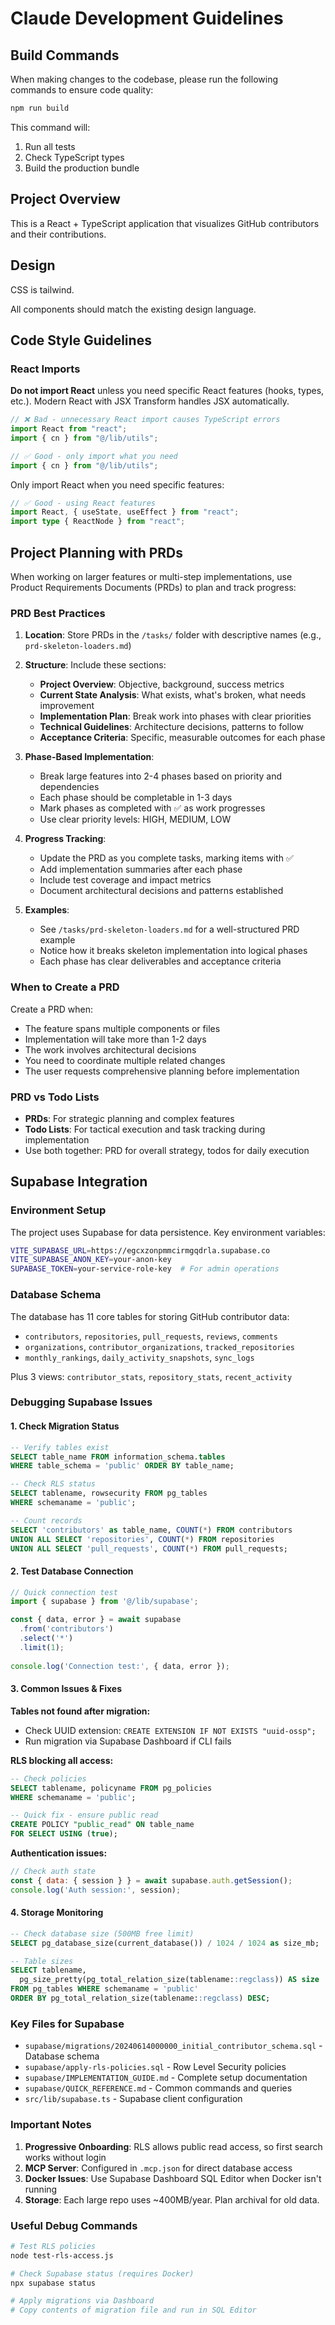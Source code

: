 # Claude Development Guidelines

## Build Commands

When making changes to the codebase, please run the following commands to ensure code quality:

```bash
npm run build
```

This command will:
1. Run all tests
2. Check TypeScript types
3. Build the production bundle

## Project Overview

This is a React + TypeScript application that visualizes GitHub contributors and their contributions.

## Design

CSS is tailwind. 

All components should match the existing design language.

## Code Style Guidelines

### React Imports

**Do not import React** unless you need specific React features (hooks, types, etc.). Modern React with JSX Transform handles JSX automatically.

```typescript
// ❌ Bad - unnecessary React import causes TypeScript errors
import React from "react";
import { cn } from "@/lib/utils";

// ✅ Good - only import what you need
import { cn } from "@/lib/utils";
```

Only import React when you need specific features:
```typescript
// ✅ Good - using React features
import React, { useState, useEffect } from "react";
import type { ReactNode } from "react";
```

## Project Planning with PRDs

When working on larger features or multi-step implementations, use Product Requirements Documents (PRDs) to plan and track progress:

### PRD Best Practices

1. **Location**: Store PRDs in the `/tasks/` folder with descriptive names (e.g., `prd-skeleton-loaders.md`)

2. **Structure**: Include these sections:
   - **Project Overview**: Objective, background, success metrics
   - **Current State Analysis**: What exists, what's broken, what needs improvement
   - **Implementation Plan**: Break work into phases with clear priorities
   - **Technical Guidelines**: Architecture decisions, patterns to follow
   - **Acceptance Criteria**: Specific, measurable outcomes for each phase

3. **Phase-Based Implementation**: 
   - Break large features into 2-4 phases based on priority and dependencies
   - Each phase should be completable in 1-3 days
   - Mark phases as completed with ✅ as work progresses
   - Use clear priority levels: HIGH, MEDIUM, LOW

4. **Progress Tracking**:
   - Update the PRD as you complete tasks, marking items with ✅
   - Add implementation summaries after each phase
   - Include test coverage and impact metrics
   - Document architectural decisions and patterns established

5. **Examples**:
   - See `/tasks/prd-skeleton-loaders.md` for a well-structured PRD example
   - Notice how it breaks skeleton implementation into logical phases
   - Each phase has clear deliverables and acceptance criteria

### When to Create a PRD

Create a PRD when:
- The feature spans multiple components or files
- Implementation will take more than 1-2 days
- The work involves architectural decisions
- You need to coordinate multiple related changes
- The user requests comprehensive planning before implementation

### PRD vs Todo Lists

- **PRDs**: For strategic planning and complex features
- **Todo Lists**: For tactical execution and task tracking during implementation
- Use both together: PRD for overall strategy, todos for daily execution

## Supabase Integration

### Environment Setup

The project uses Supabase for data persistence. Key environment variables:

```bash
VITE_SUPABASE_URL=https://egcxzonpmmcirmgqdrla.supabase.co
VITE_SUPABASE_ANON_KEY=your-anon-key
SUPABASE_TOKEN=your-service-role-key  # For admin operations
```

### Database Schema

The database has 11 core tables for storing GitHub contributor data:
- `contributors`, `repositories`, `pull_requests`, `reviews`, `comments`
- `organizations`, `contributor_organizations`, `tracked_repositories`
- `monthly_rankings`, `daily_activity_snapshots`, `sync_logs`

Plus 3 views: `contributor_stats`, `repository_stats`, `recent_activity`

### Debugging Supabase Issues

#### 1. Check Migration Status
```sql
-- Verify tables exist
SELECT table_name FROM information_schema.tables 
WHERE table_schema = 'public' ORDER BY table_name;

-- Check RLS status
SELECT tablename, rowsecurity FROM pg_tables 
WHERE schemaname = 'public';

-- Count records
SELECT 'contributors' as table_name, COUNT(*) FROM contributors
UNION ALL SELECT 'repositories', COUNT(*) FROM repositories
UNION ALL SELECT 'pull_requests', COUNT(*) FROM pull_requests;
```

#### 2. Test Database Connection
```javascript
// Quick connection test
import { supabase } from '@/lib/supabase';

const { data, error } = await supabase
  .from('contributors')
  .select('*')
  .limit(1);
  
console.log('Connection test:', { data, error });
```

#### 3. Common Issues & Fixes

**Tables not found after migration:**
- Check UUID extension: `CREATE EXTENSION IF NOT EXISTS "uuid-ossp";`
- Run migration via Supabase Dashboard if CLI fails

**RLS blocking all access:**
```sql
-- Check policies
SELECT tablename, policyname FROM pg_policies 
WHERE schemaname = 'public';

-- Quick fix - ensure public read
CREATE POLICY "public_read" ON table_name 
FOR SELECT USING (true);
```

**Authentication issues:**
```javascript
// Check auth state
const { data: { session } } = await supabase.auth.getSession();
console.log('Auth session:', session);
```

#### 4. Storage Monitoring
```sql
-- Check database size (500MB free limit)
SELECT pg_database_size(current_database()) / 1024 / 1024 as size_mb;

-- Table sizes
SELECT tablename,
  pg_size_pretty(pg_total_relation_size(tablename::regclass)) AS size
FROM pg_tables WHERE schemaname = 'public'
ORDER BY pg_total_relation_size(tablename::regclass) DESC;
```

### Key Files for Supabase

- `supabase/migrations/20240614000000_initial_contributor_schema.sql` - Database schema
- `supabase/apply-rls-policies.sql` - Row Level Security policies
- `supabase/IMPLEMENTATION_GUIDE.md` - Complete setup documentation
- `supabase/QUICK_REFERENCE.md` - Common commands and queries
- `src/lib/supabase.ts` - Supabase client configuration

### Important Notes

1. **Progressive Onboarding**: RLS allows public read access, so first search works without login
2. **MCP Server**: Configured in `.mcp.json` for direct database access
3. **Docker Issues**: Use Supabase Dashboard SQL Editor when Docker isn't running
4. **Storage**: Each large repo uses ~400MB/year. Plan archival for old data.

### Useful Debug Commands

```bash
# Test RLS policies
node test-rls-access.js

# Check Supabase status (requires Docker)
npx supabase status

# Apply migrations via Dashboard
# Copy contents of migration file and run in SQL Editor
```
